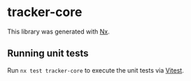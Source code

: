 # tracker-core

This library was generated with [Nx](https://nx.dev).

## Running unit tests

Run `nx test tracker-core` to execute the unit tests via [Vitest](https://vitest.dev/).

